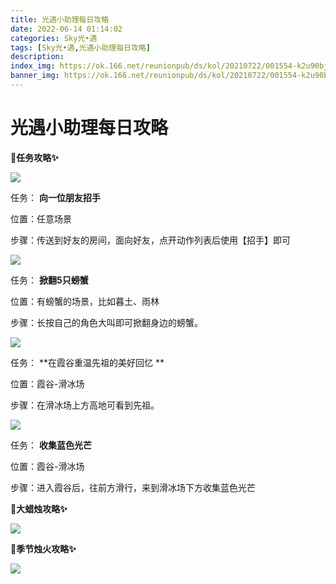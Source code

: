 ```yaml
---
title: 光遇小助理每日攻略
date: 2022-06-14 01:14:02
categories: Sky光•遇
tags: [Sky光•遇,光遇小助理每日攻略]
description: 
index_img: https://ok.166.net/reunionpub/ds/kol/20210722/001554-k2u90bj7ay.png?imageView&thumbnail=600x0&type=jpg
banner_img: https://ok.166.net/reunionpub/ds/kol/20210722/001554-k2u90bj7ay.png?imageView&thumbnail=600x0&type=jpg
---
```

# 光遇小助理每日攻略
**🎉任务攻略✨**

![](https://ok.166.net/reunionpub/ds/kol/20220614/000536-dv8w2se9ry.png)

任务： **向一位朋友招手**

位置：任意场景

步骤：传送到好友的房间，面向好友，点开动作列表后使用【招手】即可

![](https://ok.166.net/reunionpub/ds/kol/20220613/000626-atefy0jv1s.png)

任务： **掀翻5只螃蟹**

位置：有螃蟹的场景，比如暮土、雨林

步骤：长按自己的角色大叫即可掀翻身边的螃蟹。

![](https://ok.166.net/reunionpub/ds/kol/20220614/000615-o3ua0jcieg.png)

任务： **在霞谷重温先祖的美好回忆  **

位置：霞谷-滑冰场

步骤：在滑冰场上方高地可看到先祖。

  

![](https://ok.166.net/reunionpub/ds/kol/20220614/000645-volpcn05ta.png)

任务： **收集蓝色光芒**

位置：霞谷-滑冰场

步骤：进入霞谷后，往前方滑行，来到滑冰场下方收集蓝色光芒

 **🎉大蜡烛攻略✨**

![](https://ok.166.net/reunionpub/ds/kol/20220614/000753-nwty0shb26.png)

  

 **🎉季节烛火攻略✨**

![](https://ok.166.net/reunionpub/ds/kol/20220614/001020-yjsdz80psb.png)

  

  

